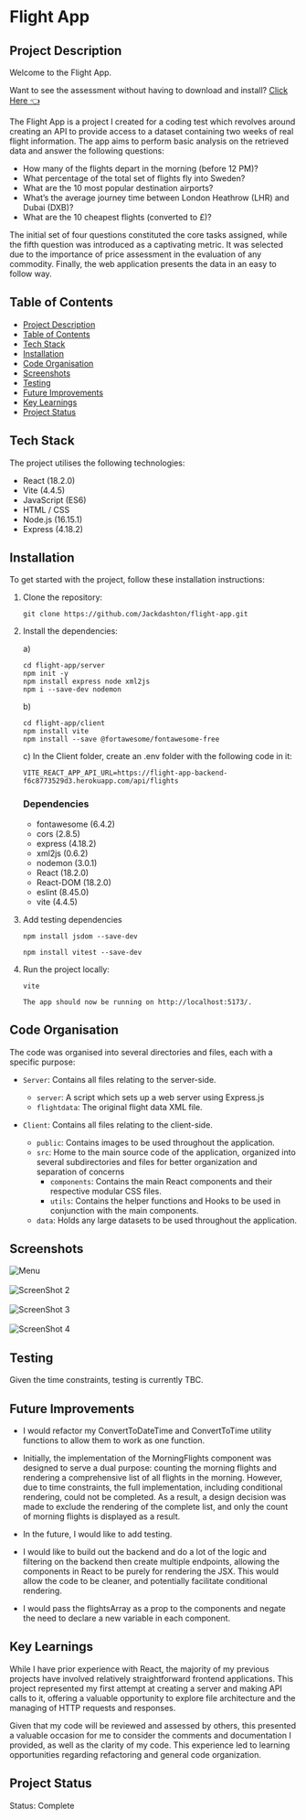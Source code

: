 # Flight App

## Project Description

Welcome to the Flight App. 

Want to see the assessment without having to download and install? [Click Here 👈](https://flight-app.jackashton.dev/)

The Flight App is a project I created for a coding test which revolves around creating an API to provide access to a dataset containing two weeks of real flight information. The app aims to perform basic analysis on the retrieved data and answer the following questions:

*	How many of the flights depart in the morning (before 12 PM)? 
*	What percentage of the total set of flights fly into Sweden? 
*	What are the 10 most popular destination airports? 
*	What’s the average journey time between London Heathrow (LHR) and Dubai (DXB)?
*	What are the 10 cheapest flights (converted to £)?

The initial set of four questions constituted the core tasks assigned, while the fifth question was introduced as a captivating metric. It was selected due to the importance of price assessment in the evaluation of any commodity.
Finally, the web application presents the data in an easy to follow way. 


## Table of Contents

* [Project Description](#project-description)
* [Table of Contents](#table-of-contents)
* [Tech Stack](#tech-stack)
* [Installation](#installation)
* [Code Organisation](#code-organisation)
* [Screenshots](#screenshots)
* [Testing](#testing)
* [Future Improvements](#future-improvements)
* [Key Learnings](#key-learnings)
* [Project Status](#project-status)

## Tech Stack

The project utilises the following technologies:

- React (18.2.0)
- Vite (4.4.5)
- JavaScript (ES6)
- HTML / CSS
- Node.js (16.15.1)
- Express (4.18.2)

## Installation 

To get started with the project, follow these installation instructions:

1. Clone the repository:

   ```
   git clone https://github.com/Jackdashton/flight-app.git
   ```

2. Install the dependencies:
   
   a)
   ```
   cd flight-app/server
   npm init -y
   npm install express node xml2js
   npm i --save-dev nodemon
   ```
   b) 
   ```
   cd flight-app/client
   npm install vite
   npm install --save @fortawesome/fontawesome-free
   ```
   c) In the Client folder, create an .env folder with the following code in it:
   ```
   VITE_REACT_APP_API_URL=https://flight-app-backend-f6c8773529d3.herokuapp.com/api/flights
   ```


   ### Dependencies
   * fontawesome (6.4.2)
   * cors (2.8.5)
   * express (4.18.2)
   * xml2js (0.6.2)
   * nodemon (3.0.1)
   * React (18.2.0)
   * React-DOM (18.2.0)
   * eslint (8.45.0)
   * vite (4.4.5)
  
3. Add testing dependencies 
   ```
   npm install jsdom --save-dev

   npm install vitest --save-dev
   ```
4. Run the project locally:

   ```
   vite

   The app should now be running on http://localhost:5173/.
   ```


## Code Organisation

The code was organised into several directories and files, each with a specific purpose:

- `Server`: Contains all files relating to the server-side. 
  
   - `server`: A script which sets up a web server using Express.js
   - `flightdata`: The original flight data XML file.
     
- `Client`: Contains all files relating to the client-side. 
  
   - `public`: Contains images to be used throughout the application. 
   - `src`: Home to the main source code of the application, organized into several subdirectories and files for better organization and separation of concerns
       - `components`: Contains the main React components and their respective modular CSS files.
       - `utils`: Contains the helper functions and Hooks to be used in conjunction with the main components. 
   - `data`: Holds any large datasets to be used throughout the application. 

## Screenshots
![Menu](https://github.com/Jackdashton/flight-app/assets/122602433/1a023533-867f-4535-a016-1108936ed769 )
<br />
<br />
![ScreenShot 2](https://github.com/Jackdashton/flight-app/assets/122602433/f31ce8f5-1293-44e2-99c3-6a78a290d326)
<br />
<br />
![ScreenShot 3](https://github.com/Jackdashton/flight-app/assets/122602433/4b537ca7-816e-4810-8f5a-5fcd338430c8)
<br />
<br />
![ScreenShot 4](https://github.com/Jackdashton/flight-app/assets/122602433/b4f6f8cf-2f7a-4a6c-afc1-59f5cf71859a)

## Testing
Given the time constraints, testing is currently TBC. 

## Future Improvements

* I would refactor my ConvertToDateTime and ConvertToTime utility functions to allow them to work as one function.
  
* Initially, the implementation of the MorningFlights component was designed to serve a dual purpose: counting the morning flights and rendering a comprehensive list of all flights in the morning. However, due to time constraints, the full implementation, including conditional rendering, could not be completed. As a result, a design decision was made to exclude the rendering of the complete list, and only the count of morning flights is displayed as a result.
  
* In the future, I would like to add testing.
  
* I would like to build out the backend and do a lot of the logic and filtering on the backend then create multiple endpoints, allowing the components in React to be purely for rendering the JSX. This would allow the code to be cleaner, and potentially facilitate conditional rendering.
  
* I would pass the flightsArray as a prop to the components and negate the need to declare a new variable in each component. 

## Key Learnings 

While I have prior experience with React, the majority of my previous projects have involved relatively straightforward frontend applications. This project represented my first attempt at creating a server and making API calls to it, offering a valuable opportunity to explore file architecture and the managing of HTTP requests and responses.

Given that my code will be reviewed and assessed by others, this presented a valuable occasion for me to consider the comments and documentation I provided, as well as the clarity of my code. This experience led to learning opportunities regarding refactoring and general code organization.

## Project Status
Status: Complete
